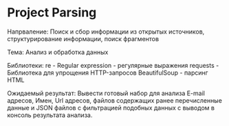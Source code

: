 # Project Parsing
    
    
   Напрваление:
   Поиск и сбор информации из открытых источников, структурирование информации, поиск фрагментов
   
   Тема:
   Анализ и обработка данных
   
   Библиотеки: 
        re - Regular expression - регулярные выражения
        requests - Библиотека для упрощения HTTP-запросов
        BeautifulSoup - парсинг HTML
   
   Ожидаемый результат:
        Вывести готовый набор для анализа E-mail адресов, Имен, Url адресов, файлов содержащих ранее перечисленные данные и JSON файлов с                  фильтрацией подобных данных с выводом в консоль результата анализа.
   
